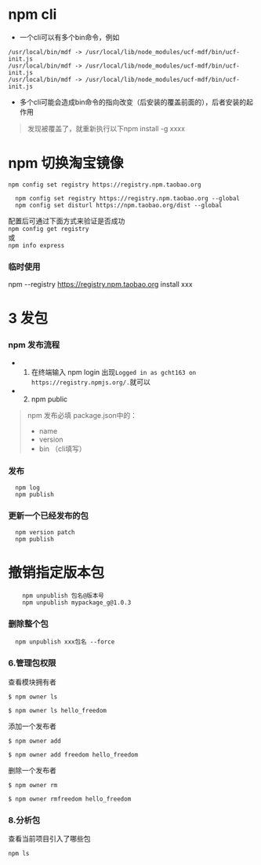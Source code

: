 
# npm cli
- 一个cli可以有多个bin命令，例如
```
/usr/local/bin/mdf -> /usr/local/lib/node_modules/ucf-mdf/bin/ucf-init.js
/usr/local/bin/mdf -> /usr/local/lib/node_modules/ucf-mdf/bin/ucf-init.js
/usr/local/bin/mdf -> /usr/local/lib/node_modules/ucf-mdf/bin/ucf-init.js
```
- 多个cli可能会造成bin命令的指向改变（后安装的覆盖前面的），后者安装的起作用
> 发现被覆盖了，就重新执行以下npm install -g xxxx


# npm 切换淘宝镜像
```npm config set registry https://registry.npm.taobao.org```     
```
  npm config set registry https://registry.npm.taobao.org --global
  npm config set disturl https://npm.taobao.org/dist --global
```
配置后可通过下面方式来验证是否成功      
```npm config get registry```    
或     
```npm info express```

### 临时使用
npm --registry https://registry.npm.taobao.org install xxx





# 3 发包
### npm 发布流程
- 1. 在终端输入 npm login
出现```Logged in as gcht163 on https://registry.npmjs.org/.```就可以
- 2. npm public

> npm 发布必填
> package.json中的：    
> - name
> - version
> - bin （cli填写）


### 发布
```
  npm log
  npm publish
```


### 更新一个已经发布的包

```
  npm version patch
  npm publish
```

# 撤销指定版本包

```
    npm unpublish 包名@版本号
    npm unpublish mypackage_g@1.0.3
```

### 删除整个包
```
  npm unpublish xxx包名 --force
```



### 6.管理包权限

查看模块拥有者
```
$ npm owner ls

$ npm owner ls hello_freedom
```
添加一个发布者
```
$ npm owner add

$ npm owner add freedom hello_freedom
```
删除一个发布者
```
$ npm owner rm

$ npm owner rmfreedom hello_freedom
```


### 8.分析包

查看当前项目引入了哪些包
```
npm ls
```
